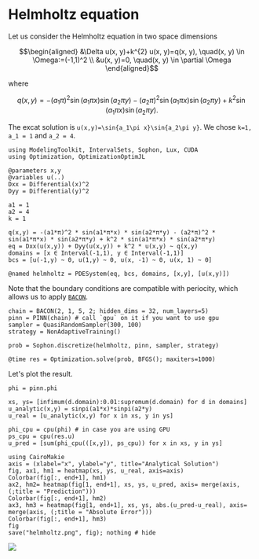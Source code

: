 # Helmholtz equation

Let us consider the Helmholtz equation in two space dimensions

```math
\begin{aligned}
&\Delta u(x, y)+k^{2} u(x, y)=q(x, y), \quad(x, y) \in \Omega:=(-1,1)^2 \\
&u(x, y)=0, \quad(x, y) \in \partial \Omega
\end{aligned}
```
where 
```math 
q(x, y)=-\left(a_{1} \pi\right)^{2} \sin \left(a_{1} \pi x\right) \sin \left(a_{2} \pi y\right)-\left(a_{2} \pi\right)^{2} \sin \left(a_{1} \pi x\right) \sin \left(a_{2} \pi y\right)+k^{2} \sin \left(a_{1} \pi x\right) \sin \left(a_{2} \pi y\right).
```
The excat solution is ``u(x,y)=\sin{a_1\pi x}\sin{a_2\pi y}``. We chose ``k=1, a_1 = 1`` and ``a_2 = 4``.

```@example helmholtz
using ModelingToolkit, IntervalSets, Sophon, Lux, CUDA
using Optimization, OptimizationOptimJL

@parameters x,y
@variables u(..)
Dxx = Differential(x)^2
Dyy = Differential(y)^2

a1 = 1
a2 = 4
k = 1

q(x,y) = -(a1*π)^2 * sin(a1*π*x) * sin(a2*π*y) - (a2*π)^2 * sin(a1*π*x) * sin(a2*π*y) + k^2 * sin(a1*π*x) * sin(a2*π*y)
eq = Dxx(u(x,y)) + Dyy(u(x,y)) + k^2 * u(x,y) ~ q(x,y)
domains = [x ∈ Interval(-1,1), y ∈ Interval(-1,1)]
bcs = [u(-1,y) ~ 0, u(1,y) ~ 0, u(x, -1) ~ 0, u(x, 1) ~ 0]

@named helmholtz = PDESystem(eq, bcs, domains, [x,y], [u(x,y)])
```

Note that the boundary conditions are compatible with periocity, which allows us to apply [`BACON`](@ref).
```@example helmholtz
chain = BACON(2, 1, 5, 2; hidden_dims = 32, num_layers=5)
pinn = PINN(chain) # call `gpu` on it if you want to use gpu
sampler = QuasiRandomSampler(300, 100)  
strategy = NonAdaptiveTraining()

prob = Sophon.discretize(helmholtz, pinn, sampler, strategy) 

@time res = Optimization.solve(prob, BFGS(); maxiters=1000)
```

Let's plot the result.
```@example helmholtz
phi = pinn.phi

xs, ys= [infimum(d.domain):0.01:supremum(d.domain) for d in domains]
u_analytic(x,y) = sinpi(a1*x)*sinpi(a2*y)
u_real = [u_analytic(x,y) for x in xs, y in ys]

phi_cpu = cpu(phi) # in case you are using GPU
ps_cpu = cpu(res.u)
u_pred = [sum(phi_cpu(([x,y]), ps_cpu)) for x in xs, y in ys]

using CairoMakie
axis = (xlabel="x", ylabel="y", title="Analytical Solution")
fig, ax1, hm1 = heatmap(xs, ys, u_real, axis=axis)
Colorbar(fig[:, end+1], hm1)
ax2, hm2= heatmap(fig[1, end+1], xs, ys, u_pred, axis= merge(axis, (;title = "Prediction")))
Colorbar(fig[:, end+1], hm2)
ax3, hm3 = heatmap(fig[1, end+1], xs, ys, abs.(u_pred-u_real), axis= merge(axis, (;title = "Absolute Error")))
Colorbar(fig[:, end+1], hm3)
fig
save("helmholtz.png", fig); nothing # hide
```
![](helmholtz.png)

